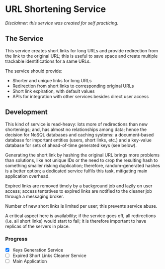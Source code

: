# URL Shortening Service

*Disclaimer: this service was created for self practicing.*

## The Service

This service creates short links for long URLs and provide redirection from the link to the original URL; 
this is useful to save space and create multiple trackable identifications for a same URLs.

The service should provide:

- Shorter and unique links for long URLs
- Redirection from short links to corresponding original URLs
- Short link expiration, with default values
- APIs for integration with other services besides direct user access

## Development

This kind of service is read-heavy: lots more of redirections than new shortenings; 
and, has almost no relationships among data; hence the decision for NoSQL databases and caching systems: a document-based database for important entities (users, short links, etc.) and a key-value database for sets of ahead-of-time generated keys (see below).

Generating the short link by hashing the original URL brings more problems than solutions, 
like not unique IDs or the need to crop the resulting hash to something smaller risking duplication; 
therefore, random-generated hashes is a better option; a dedicated service 
fulfils this task, mitigating main application overhead.

Expired links are removed timely by a background job and lazily on user access; access tentatives to expired links are notified to the cleaner job through a messaging broker.

Number of new short links is limited per user; this prevents service abuse.

A critical aspect here is availability; if the service goes off, all redirections (i.e. all short links) 
would start to fail; it is therefore important to have replicas of the servers in place.

### Progress

- [x] Keys Generation Service
- [ ] Expired Short Links Cleaner Service
- [ ] Main Application
